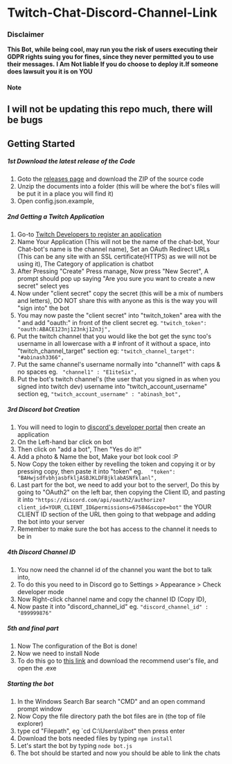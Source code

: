 # Twitch-Chat-Discord-Channel-Link
### Disclaimer
**This Bot, while being cool, may run you the risk of users executing their GDPR rights suing you for fines, since they never permitted you to use their messages.**
**I Am Not liable If you do choose to deploy it.If someone does lawsuit you it is on YOU**
#### Note
I will not be updating this repo much, there will be bugs
---

## Getting Started 
##### 1st Download the latest release of the Code
1. Goto the [releases page](https://github.com/Abinash3366/Twitch-Chat-Discord-Channel-Link/releases) and download the ZIP of the source code
2. Unzip the documents into a folder (this will be where the bot's files will be put it in a place you will find it)
3. Open config.json.example, 
##### 2nd Getting a Twitch Application 
1. Go-to [Twitch Developers to register an application](https://dev.twitch.tv/console/apps/create)
2. Name Your Application (This will not be the name of the chat-bot, Your Chat-bot's name is the channel name), Set an OAuth Redirect URLs (This can be any site with an SSL certificate(HTTPS) as we will not be using it), The Category of application is chatbot
3. After Pressing "Create" Press manage, Now press "New Secret", A prompt should pop up saying "Are you sure you want to create a new secret" select yes
4. Now under "client secret" copy the secret (this will be a mix of numbers and letters), DO NOT share this with anyone as this is the way you will "sign into" the bot 
5. You may now paste the "client secret" into "twitch_token" area with the " and add "oauth:" in front of the client secret eg. `"twitch_token": "oauth:ABACE123nj123nkj12n3j",`
6. Put the twitch channel that you would like the bot get the sync too's username in all lowercase with a # infront of it without a space, into "twitch_channel_target" section eg: `"twitch_channel_target": "#abinash3366",`
7. Put the same channel's username normally into "channel1" with caps & no spaces eg. `  "channel1" : "E1iteSix", `
8. Put the bot's twitch channel's (the user that you signed in as when you signed into twitch dev) username into "twitch_account_username" section eg, `"twitch_account_username" : "abinash_bot",`
##### 3rd Discord bot Creation
1. You will need to login to [discord's developer portal](https://discord.com/developers/applications) then create an application
2. On the Left-hand bar click on bot
3. Then click on "add a bot", Then "Yes do it!"
4. Add a photo & Name the bot, Make your bot look cool :P
5. Now Copy the token either by revelling the token and copying it or by pressing copy, then paste it into "token" eg. `  "token": "BAHwjsdfvbhjasbfkljASBJKLDFBjklabASNfklanl",`
6. Last part for the bot, we need to add your bot to the server!, Do this by going to "OAuth2" on the left bar, then copying the Client ID, and pasting it into `"https://discord.com/api/oauth2/authorize?client_id=YOUR_CLIENT_ID&permissions=67584&scope=bot"` the YOUR CLIENT ID section of the URL then going to that webpage and adding the bot into your server
7. Remember to make sure the bot has access to the channel it needs to be in
##### 4th Discord Channel ID
1. You now need the channel id of the channel you want the bot to talk into, 
2. To do this you need to in Discord go to Settings > Appearance > Check developer mode
3. Now Right-click channel name and copy the channel ID (Copy ID), 
4. Now paste it into "discord_channel_id" eg. `"discord_channel_id" : "899999876" ` 
##### 5th and final part 
1. Now The configuration of the Bot is done! 
2. Now we need to install Node 
3. To do this go to [this link](https://nodejs.org/en/) and download the recommend user's file, and open the .exe
##### Starting the bot
1. In the Windows Search Bar search "CMD" and an open command prompt window
2. Now Copy the file directory path the bot files are in (the top of file explorer)
3. type cd "Filepath", eg `cd C:\Users\a\bot\" then press enter
4. Download the bots needed files by typing `npm install`
5. Let's start the bot by typing `node bot.js` 
6. The bot should be started and now you should be able to link the chats

